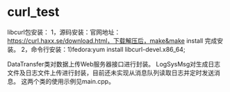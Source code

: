 # curl_test

libcurl包安装：
1，源码安装：官网地址：https://curl.haxx.se/download.html，下载解压后，make&make install 完成安装。
2，命令行安装：1)fedora:yum install libcurl-devel.x86_64;

DataTransfer类对数据上传Web服务器接口进行封装。
LogSysMsg对生成日志文件及日志文件上传进行封装，目前还未实现从消息队列读取日志并定时发送消息。
这两个类的使用示例见main.cpp。
